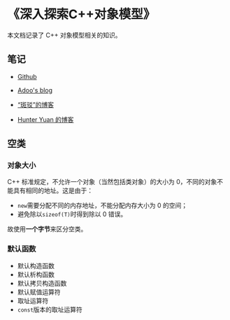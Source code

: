# 《深入探索C++对象模型》

本文档记录了 C++ 对象模型相关的知识。

## 笔记

- [Github](https://github.com/Making-It/note/blob/d38bfe1ef7266b024b215f7935d643b9d4cc0e0f/C++/C++%E5%AF%B9%E8%B1%A1%E6%A8%A1%E5%9E%8B.md)
- [Adoo's blog](http://www.roading.org/develop/cpp/%E3%80%8A%E6%B7%B1%E5%BA%A6%E6%8E%A2%E7%B4%A2c%E5%AF%B9%E8%B1%A1%E6%A8%A1%E5%9E%8B%E3%80%8B%E7%AC%94%E8%AE%B0%E6%B1%87%E6%80%BB.html)

- [“斑驳”的博客](https://yanchunan.github.io/post/c++/%E6%B7%B1%E5%BA%A6%E6%8E%A2%E7%B4%A2c++%E5%AF%B9%E8%B1%A1%E6%A8%A1%E5%9E%8B/)
- [Hunter Yuan 的博客](https://clodfisher.github.io/2018/08/InsideTheC++ObjectModel/)

## 空类

### 对象大小

C++ 标准规定，不允许一个对象（当然包括类对象）的大小为 0，不同的对象不能具有相同的地址。这是由于：

- `new`需要分配不同的内存地址，不能分配内存大小为 0 的空间；
- 避免除以`sizeof(T)`时得到除以 0 错误。

故使用**一个字节**来区分空类。

### 默认函数

- 默认构造函数
- 默认析构函数
- 默认拷贝构造函数
- 默认赋值运算符
- 取址运算符
- `const`版本的取址运算符

